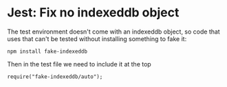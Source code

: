 # Jest: Fix no indexeddb object

The test environment doesn't come with an indexeddb object, so code
that uses that can't be tested without installing something to fake
it:

```
npm install fake-indexeddb
```

Then in the test file we need to include it at the top
```
require("fake-indexeddb/auto");
```

